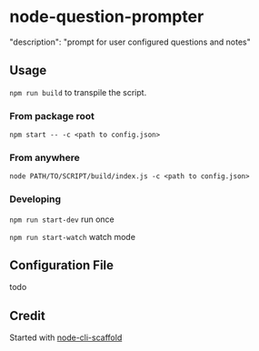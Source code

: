 # node-question-prompter

"description": "prompt for user configured questions and notes"

## Usage

`npm run build` to transpile the script.

### From package root

`npm start -- -c <path to config.json>`

### From anywhere

`node PATH/TO/SCRIPT/build/index.js -c <path to config.json>`

### Developing

`npm run start-dev` run once

`npm run start-watch` watch mode

## Configuration File

todo

## Credit

Started with [node-cli-scaffold](https://github.com/williscool/node-cli-scaffold)
